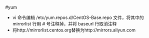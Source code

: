 #yum

+ vi 命令编辑 /etc/yum.repos.d/CentOS-Base.repo 文件，将其中的 mirrorlist 行用 # 号注释掉，并将 baseurl 行取消注释
+ 将http://mirrorlist.centos.org替换为http://mirrors.aliyun.com